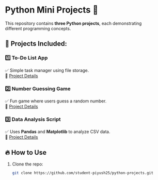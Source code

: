 # Python Mini Projects 🚀

This repository contains **three Python projects**, each demonstrating different programming concepts.

## 📂 Projects Included:

### 1️⃣ To-Do List App  
✅ Simple task manager using file storage.  
🔗 [Project Details](to_do_list/README.md)  

### 2️⃣ Number Guessing Game  
✅ Fun game where users guess a random number.  
🔗 [Project Details](number_guessing_game/README.md)  

### 3️⃣ Data Analysis Script  
✅ Uses **Pandas** and **Matplotlib** to analyze CSV data.  
🔗 [Project Details](data_analysis/README.md)  

## 🔥 How to Use
1. Clone the repo:  
   ```sh
   git clone https://github.com/student-piyush25/python-projects.git
